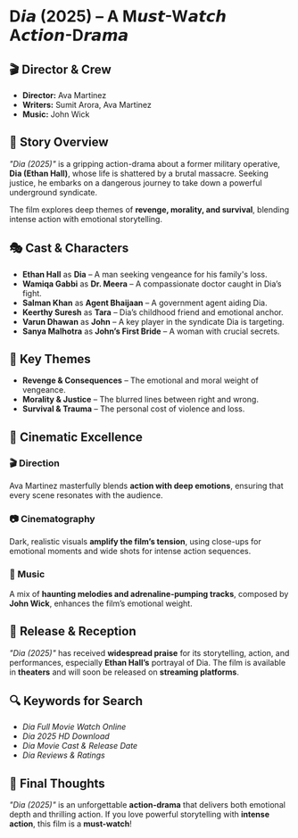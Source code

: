 # D𝙞𝙖 (2025) – A M𝙪𝙨𝙩-W𝙖𝙩𝙘𝙝 A𝙘𝙩𝙞𝙤𝙣-D𝙧𝙖𝙢𝙖  

## 🎬 Director & Crew  
- **Director:** Ava Martinez  
- **Writers:** Sumit Arora, Ava Martinez  
- **Music:** John Wick  

## 📖 Story Overview  
*"Dia (2025)"* is a gripping action-drama about a former military operative, **Dia (Ethan Hall)**, whose life is shattered by a brutal massacre. Seeking justice, he embarks on a dangerous journey to take down a powerful underground syndicate.  

The film explores deep themes of **revenge, morality, and survival**, blending intense action with emotional storytelling.  

## 🎭 Cast & Characters  
- **Ethan Hall** as **Dia** – A man seeking vengeance for his family's loss.  
- **Wamiqa Gabbi** as **Dr. Meera** – A compassionate doctor caught in Dia’s fight.  
- **Salman Khan** as **Agent Bhaijaan** – A government agent aiding Dia.  
- **Keerthy Suresh** as **Tara** – Dia’s childhood friend and emotional anchor.  
- **Varun Dhawan** as **John** – A key player in the syndicate Dia is targeting.  
- **Sanya Malhotra** as **John’s First Bride** – A woman with crucial secrets.  

## 🌟 Key Themes  
- **Revenge & Consequences** – The emotional and moral weight of vengeance.  
- **Morality & Justice** – The blurred lines between right and wrong.  
- **Survival & Trauma** – The personal cost of violence and loss.  

## 🎥 Cinematic Excellence  
### 🎬 Direction  
Ava Martinez masterfully blends **action with deep emotions**, ensuring that every scene resonates with the audience.  

### 📷 Cinematography  
Dark, realistic visuals **amplify the film’s tension**, using close-ups for emotional moments and wide shots for intense action sequences.  

### 🎵 Music  
A mix of **haunting melodies and adrenaline-pumping tracks**, composed by **John Wick**, enhances the film’s emotional weight.  

## 📅 Release & Reception  
*"Dia (2025)"* has received **widespread praise** for its storytelling, action, and performances, especially **Ethan Hall’s** portrayal of Dia. The film is available in **theaters** and will soon be released on **streaming platforms**.  

## 🔍 Keywords for Search  
- *Dia Full Movie Watch Online*  
- *Dia 2025 HD Download*  
- *Dia Movie Cast & Release Date*  
- *Dia Reviews & Ratings*  

## 📢 Final Thoughts  
*"Dia (2025)"* is an unforgettable **action-drama** that delivers both emotional depth and thrilling action. If you love powerful storytelling with **intense action**, this film is a **must-watch**!
